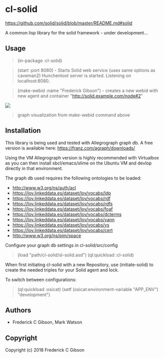 # cl-solid

https://github.com/solid/solid/blob/master/README.md#solid

A common lisp library for the solid framework - under development...

## Usage

>(in-package :cl-solid)

>(start :port 8080)  - Starts Solid web service (uses same options as caveman2)
>	Hunchentoot server is started.
>	Listening on localhost:8080.

>(make-webid :name "Frederick Gibson")  - creates a new webid with new agent and container
> 	     "<http://solid.example.com/node#2>"

[![](https://graphmetrix.com/images/solid-webid.png)](https://github.com/gibsonf1/cl-solid)
>graph visualization from make-webid command above

## Installation

This library is being used and tested with Allegrograph graph db.  A free version is available here: https://franz.com/agraph/downloads/

Using the VM Allegrograph version is highly recommended with Virtualbox as you can then install sbcl/emacs/slime on the Ubuntu VM and devlop directly in that environment.

The graph db used requires the following ontologies to be loaded:

* http://www.w3.org/ns/auth/acl
* https://lov.linkeddata.es/dataset/lov/vocabs/ldp
* https://lov.linkeddata.es/dataset/lov/vocabs/rdf
* https://lov.linkeddata.es/dataset/lov/vocabs/rdfs
* https://lov.linkeddata.es/dataset/lov/vocabs/foaf
* https://lov.linkeddata.es/dataset/lov/vocabs/dcterms
* https://lov.linkeddata.es/dataset/lov/vocabs/vann
* https://lov.linkeddata.es/dataset/lov/vocabs/vs
* https://lov.linkeddata.es/dataset/lov/vocabs/cert
* http://www.w3.org/ns/pim/space

Configure your graph db settings in cl-solid/src/config

>(load "path/cl-solid/sl-solid.asd")
>(ql:quickload :cl-solid)

When first initiating cl-solid with a new Repository, use (initiate-solid) to create the needed triples for your Solid agent and lock.

To switch between configurations:

>(ql:quickload :osicat)
>(setf (osicat:environment-variable "APP_ENV") "development")


## Authors

* Frederick C Gibson, Mark Watson

## Copyright

Copyright (c) 2018 Frederick C Gibson



